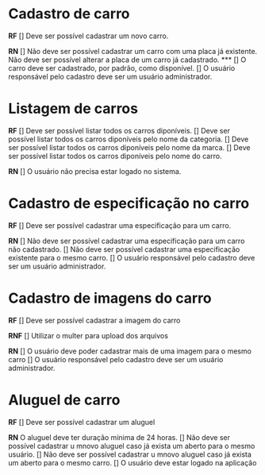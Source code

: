 # Cadastro de carro

**RF** 
[] Deve ser possível cadastrar um novo carro.

**RN** 
[] Não deve ser possível cadastrar um carro com uma placa já existente.
Não deve ser possível alterar a placa de um carro já cadastrado. ***
[] O carro deve ser cadastrado, por padrão, como disponível.
[] O usuário responsável pelo cadastro deve ser um usuário administrador.


# Listagem de carros

**RF** 
[] Deve ser possível listar todos os carros diponíveis.
[] Deve ser possível listar todos os carros diponíveis pelo nome da categoria.
[] Deve ser possível listar todos os carros diponíveis pelo nome da marca.
[] Deve ser possível listar todos os carros diponíveis pelo nome do carro.

**RN**
[] O usuário não precisa estar logado no sistema.


# Cadastro de especificação no carro

**RF**
[] Deve ser possível cadastrar uma especificação para um carro.

**RN**
[] Não deve ser possível cadastrar uma especificação para um carro não cadastrado.
[] Não deve ser possível cadastrar uma especificação existente para o mesmo carro.
[] O usuário responsável pelo cadastro deve ser um usuário administrador.


# Cadastro de imagens do carro

**RF**
[] Deve ser possível cadastrar a imagem do carro

**RNF**
[] Utilizar o multer para upload dos arquivos

**RN**
[] O usuário deve poder cadastrar mais de uma imagem para o mesmo carro
[] O usuário responsável pelo cadastro deve ser um usuário administrador.


# Aluguel  de carro

**RF**
[] Deve ser possível cadastrar um aluguel

**RN**
O aluguel deve ter duração mínima de 24 horas.
[] Não deve ser possível cadastrar u mnovo aluguel caso já exista um aberto para o mesmo usuário.
[] Não deve ser possível cadastrar u mnovo aluguel caso já exista um aberto para o mesmo carro.
[] O usuário deve estar logado na aplicação